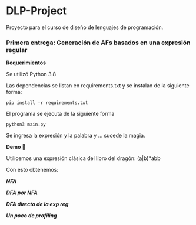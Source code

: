 # DLP-Project
Proyecto para el curso de diseño de lenguajes de programación.

### Primera entrega: Generación de AFs basados en una expresión regular

**Requerimientos** 

Se utilizó Python 3.8

Las dependencias se listan en requirements.txt y se instalan de la siguiente forma:

```console
pip install -r requirements.txt
```

El programa se ejecuta de la siguiente forma

```console
python3 main.py
```

Se ingresa la expresión y la palabra y ... sucede la magia.


**Demo 👀** 

Utilicemos una expresión clásica del libro del dragón: (a|b)*abb

Con esto obtenemos:

***NFA***

***DFA por NFA***

***DFA directo de la exp reg***

***Un poco de profiling***

